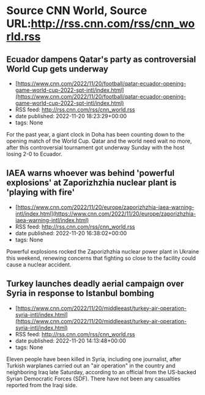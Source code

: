 # Source CNN World, Source URL:http://rss.cnn.com/rss/cnn_world.rss

## Ecuador dampens Qatar's party as controversial World Cup gets underway
 - [https://www.cnn.com/2022/11/20/football/qatar-ecuador-opening-game-world-cup-2022-spt-intl/index.html](https://www.cnn.com/2022/11/20/football/qatar-ecuador-opening-game-world-cup-2022-spt-intl/index.html)
 - RSS feed: http://rss.cnn.com/rss/cnn_world.rss
 - date published: 2022-11-20 18:23:29+00:00
 - tags: None

For the past year, a giant clock in Doha has been counting down to the opening match of the World Cup. Qatar and the world need wait no more, after this controversial tournament got underway Sunday with the host losing 2-0 to Ecuador.

## IAEA warns whoever was behind 'powerful explosions' at Zaporizhzhia nuclear plant is 'playing with fire'
 - [https://www.cnn.com/2022/11/20/europe/zaporizhzhia-iaea-warning-intl/index.html](https://www.cnn.com/2022/11/20/europe/zaporizhzhia-iaea-warning-intl/index.html)
 - RSS feed: http://rss.cnn.com/rss/cnn_world.rss
 - date published: 2022-11-20 16:38:02+00:00
 - tags: None

Powerful explosions rocked the Zaporizhzhia nuclear power plant in Ukraine this weekend, renewing concerns that fighting so close to the facility could cause a nuclear accident.

## Turkey launches deadly aerial campaign over Syria in response to Istanbul bombing
 - [https://www.cnn.com/2022/11/20/middleeast/turkey-air-operation-syria-intl/index.html](https://www.cnn.com/2022/11/20/middleeast/turkey-air-operation-syria-intl/index.html)
 - RSS feed: http://rss.cnn.com/rss/cnn_world.rss
 - date published: 2022-11-20 14:13:48+00:00
 - tags: None

Eleven people have been killed in Syria, including one journalist, after Turkish warplanes carried out an "air operation" in the country and neighboring Iraq late Saturday, according to an official from the US-backed Syrian Democratic Forces (SDF). There have not been any casualties reported from the Iraqi side.
